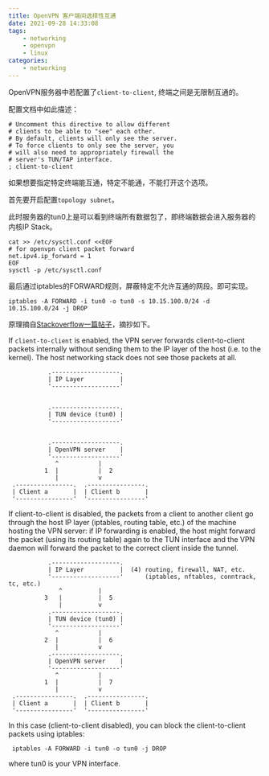 ```yaml
---
title: OpenVPN 客户端间选择性互通
date: 2021-09-28 14:33:08
tags: 
    - networking
    - openvpn
    - linux
categories:
    - networking
---
```


OpenVPN服务器中若配置了`client-to-client`, 终端之间是无限制互通的。
<!-- more -->

配置文档中如此描述：

```
# Uncomment this directive to allow different
# clients to be able to "see" each other.
# By default, clients will only see the server.
# To force clients to only see the server, you
# will also need to appropriately firewall the
# server's TUN/TAP interface.
; client-to-client
```

如果想要指定特定终端能互通，特定不能通，不能打开这个选项。

首先要开启配置`topology subnet`。

此时服务器的tun0上是可以看到终端所有数据包了，即终端数据会进入服务器的内核IP Stack。

```
cat >> /etc/sysctl.conf <<EOF
# for openvpn client packet forward
net.ipv4.ip_forward = 1
EOF
sysctl -p /etc/sysctl.conf
```

最后通过iptables的FORWARD规则，屏蔽特定不允许互通的网段。即可实现。

```
iptables -A FORWARD -i tun0 -o tun0 -s 10.15.100.0/24 -d 10.15.100.0/24 -j DROP
```

原理摘自[Stackoverflow一篇帖子](https://serverfault.com/questions/736274/openvpn-client-to-client)，摘抄如下。

If `client-to-client` is enabled, the VPN server forwards client-to-client packets internally without sending them to the IP layer of the host (i.e. to the kernel). The host networking stack does not see those packets at all.

```
           .-------------------.
           | IP Layer          |
           '-------------------'


           .-------------------.
           | TUN device (tun0) |
           '-------------------'


           .-------------------.
           | OpenVPN server    |
           '-------------------'
             ^           |
          1  |           |  2   
             |           v
 .----------------.  .----------------.
 | Client a       |  | Client b       |
 '----------------'  '----------------'
```
If client-to-client is disabled, the packets from a client to another client go through the host IP layer (iptables, routing table, etc.) of the machine hosting the VPN server: if IP forwarding is enabled, the host might forward the packet (using its routing table) again to the TUN interface and the VPN daemon will forward the packet to the correct client inside the tunnel.

```
           .-------------------.
           | IP Layer          |  (4) routing, firewall, NAT, etc.
           '-------------------'      (iptables, nftables, conntrack, tc, etc.)
              ^          |
          3   |          |  5
              |          v
           .-------------------.
           | TUN device (tun0) |
           '-------------------'
             ^           |
          2  |           |  6  
             |           v
           .-------------------.
           | OpenVPN server    |
           '-------------------'
             ^           |
          1  |           |  7  
             |           v
 .----------------.  .----------------.
 | Client a       |  | Client b       |
 '----------------'  '----------------'
```

In this case (client-to-client disabled), you can block the client-to-client packets using iptables:

```
 iptables -A FORWARD -i tun0 -o tun0 -j DROP
```

where tun0 is your VPN interface.
